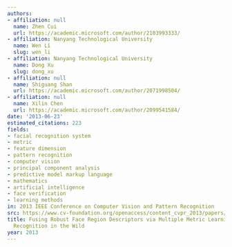 ```yaml
---
authors:
- affiliation: null
  name: Zhen Cui
  url: https://academic.microsoft.com/author/2103993333/
- affiliation: Nanyang Technological University
  name: Wen Li
  slug: wen_li
- affiliation: Nanyang Technological University
  name: Dong Xu
  slug: dong_xu
- affiliation: null
  name: Shiguang Shan
  url: https://academic.microsoft.com/author/2071998504/
- affiliation: null
  name: Xilin Chen
  url: https://academic.microsoft.com/author/2099541584/
date: '2013-06-23'
estimated_citations: 223
fields:
- facial recognition system
- metric
- feature dimension
- pattern recognition
- computer vision
- principal component analysis
- predictive model markup language
- mathematics
- artificial intelligence
- face verification
- learning methods
in: 2013 IEEE Conference on Computer Vision and Pattern Recognition
src: https://www.cv-foundation.org/openaccess/content_cvpr_2013/papers/Cui_Fusing_Robust_Face_2013_CVPR_paper.pdf
title: Fusing Robust Face Region Descriptors via Multiple Metric Learning for Face
  Recognition in the Wild
year: 2013
---
```


